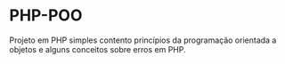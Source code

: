 # PHP-POO
Projeto em PHP simples contento princípios da programação orientada a objetos e alguns conceitos sobre erros em PHP.
